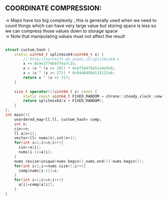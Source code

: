 **COORDINATE COMPRESSION:**
--

-> Maps have too big complexity , this is generally used when we need to count things which can have very large value but storing space is less so we can compress those values down to storage space\
-> Note that manipulating values must not affect the result 

```cpp

struct custom_hash {
    static uint64_t splitmix64(uint64_t x) {
        // http://xorshift.di.unimi.it/splitmix64.c
        x += 0x9e3779b97f4a7c15;
        x = (x ^ (x >> 30)) * 0xbf58476d1ce4e5b9;
        x = (x ^ (x >> 27)) * 0x94d049bb133111eb;
        return x ^ (x >> 31);
    }
 
    size_t operator()(uint64_t x) const {
        static const uint64_t FIXED_RANDOM = chrono::steady_clock::now().time_since_epoch().count();
        return splitmix64(x + FIXED_RANDOM);
    }
};
int main(){
    unordered_map<ll,ll, custom_hash> comp; 
    int n;
    cin>>n;
    ll a[n+1];
    vector<ll> nums(n),cnt(n+1);
    for(int i=1;i<=n;i++){
      cin>>a[i];
      nums[i-1]=a[i];
    }
    nums.resize(unique(nums.begin(),nums.end())-nums.begin());
    for(int i=1;i<=nums.size();i++){
      comp[nums[i-1]]=i;
    }
    for(int i=1;i<=n;i++){
      a[i]=comp[a[i]];
    }
}
```
